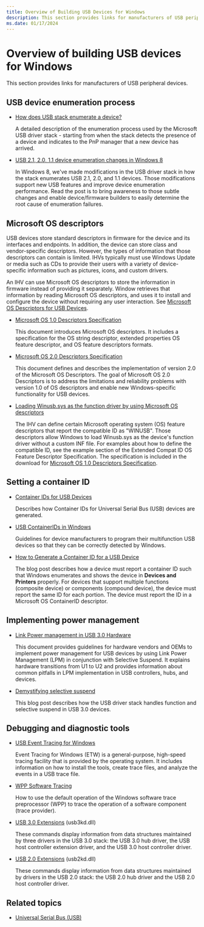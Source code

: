 ```yaml
---
title: Overview of Building USB Devices for Windows
description: This section provides links for manufacturers of USB peripheral devices.
ms.date: 01/17/2024
---
```


# Overview of building USB devices for Windows

This section provides links for manufacturers of USB peripheral devices.

## USB device enumeration process

- [How does USB stack enumerate a device?](https://techcommunity.microsoft.com/t5/microsoft-usb-blog/how-does-usb-stack-enumerate-a-device/ba-p/270685)

   A detailed description of the enumeration process used by the Microsoft USB driver stack - starting from when the stack detects the presence of a device and indicates to the PnP manager that a new device has arrived.

- [USB 2.1, 2.0, 1.1 device enumeration changes in Windows 8](https://techcommunity.microsoft.com/t5/microsoft-usb-blog/usb-2-1-2-0-1-1-device-enumeration-changes-in-windows-8/ba-p/270775)

   In Windows 8, we've made modifications in the USB driver stack in how the stack enumerates USB 2.1, 2.0, and 1.1 devices. Those modifications support new USB features and improve device enumeration performance. Read the post is to bring awareness to those subtle changes and enable device/firmware builders to easily determine the root cause of enumeration failures.

## Microsoft OS descriptors

USB devices store standard descriptors in firmware for the device and its interfaces and endpoints. In addition, the device can store class and vendor-specific descriptors. However, the types of information that those descriptors can contain is limited. IHVs typically must use Windows Update or media such as CDs to provide their users with a variety of device-specific information such as pictures, icons, and custom drivers.

An IHV can use Microsoft OS descriptors to store the information in firmware instead of providing it separately. Window retrieves that information by reading Microsoft OS descriptors, and uses it to install and configure the device without requiring any user interaction. See [Microsoft OS Descriptors for USB Devices](microsoft-defined-usb-descriptors.md).

- [Microsoft OS 1.0 Descriptors Specification](/previous-versions/gg463179(v=msdn.10)?redirectedfrom=MSDN)

   This document introduces Microsoft OS descriptors. It includes a specification for the OS string descriptor, extended properties OS feature descriptor, and OS feature descriptors formats.

- [Microsoft OS 2.0 Descriptors Specification](microsoft-os-2-0-descriptors-specification.md)

   This document defines and describes the implementation of version 2.0 of the Microsoft OS Descriptors. The goal of Microsoft OS 2.0 Descriptors is to address the limitations and reliability problems with version 1.0 of OS descriptors and enable new Windows-specific functionality for USB devices.

- [Loading Winusb.sys as the function driver by using Microsoft OS descriptors](automatic-installation-of-winusb.md)

   The IHV can define certain Microsoft operating system (OS) feature descriptors that report the compatible ID as "WINUSB". Those descriptors allow Windows to load Winusb.sys as the device's function driver without a custom INF file. For examples about how to define the compatible ID, see the example section of the Extended Compat ID OS Feature Descriptor Specification. The specification is included in the download for [Microsoft OS 1.0 Descriptors Specification](/previous-versions/gg463179(v=msdn.10)?redirectedfrom=MSDN).

## Setting a container ID

- [Container IDs for USB Devices](../install/how-usb-devices-are-assigned-container-ids.md)

   Describes how Container IDs for Universal Serial Bus (USB) devices are generated.

- [USB ContainerIDs in Windows](usb-containerids-in-windows.md)

   Guidelines for device manufacturers to program their multifunction USB devices so that they can be correctly detected by Windows.

- [How to Generate a Container ID for a USB Device](https://techcommunity.microsoft.com/t5/microsoft-usb-blog/how-to-generate-a-container-id-for-a-usb-device/ba-p/270724)

   The blog post describes how a device must report a container ID such that Windows enumerates and shows the device in **Devices and Printers** properly. For devices that support multiple functions (composite device) or components (compound device), the device must report the same ID for each portion. The device must report the ID in a Microsoft OS ContainerID descriptor.

## Implementing power management

- [Link Power management in USB 3.0 Hardware](./usb-3-0-lpm-mechanism-.md)

   This document provides guidelines for hardware vendors and OEMs to implement power management for USB devices by using Link Power Management (LPM) in conjunction with Selective Suspend. It explains hardware transitions from U1 to U2 and provides information about common pitfalls in LPM implementation in USB controllers, hubs, and devices.

- [Demystifying selective suspend](https://techcommunity.microsoft.com/t5/microsoft-usb-blog/demystifying-usb-selective-suspend/ba-p/270736)

   This blog post describes how the USB driver stack handles function and selective suspend in USB 3.0 devices.

## Debugging and diagnostic tools

- [USB Event Tracing for Windows](usb-event-tracing-for-windows.md)

   Event Tracing for Windows (ETW) is a general-purpose, high-speed tracing facility that is provided by the operating system. It includes information on how to install the tools, create trace files, and analyze the events in a USB trace file.

- [WPP Software Tracing](../devtest/wpp-software-tracing.md)

   How to use the default operation of the Windows software trace preprocessor (WPP) to trace the operation of a software component (trace provider).

- [USB 3.0 Extensions](../debuggercmds/usb-3-extensions.md) (usb3kd.dll)

   These commands display information from data structures maintained by three drivers in the USB 3.0 stack: the USB 3.0 hub driver, the USB host controller extension driver, and the USB 3.0 host controller driver.

- [USB 2.0 Extensions](../debuggercmds/usb-2-0-extensions.md) (usb2kd.dll)

   These commands display information from data structures maintained by drivers in the USB 2.0 stack: the USB 2.0 hub driver and the USB 2.0 host controller driver.

## Related topics

- [Universal Serial Bus (USB)](../index.yml)
